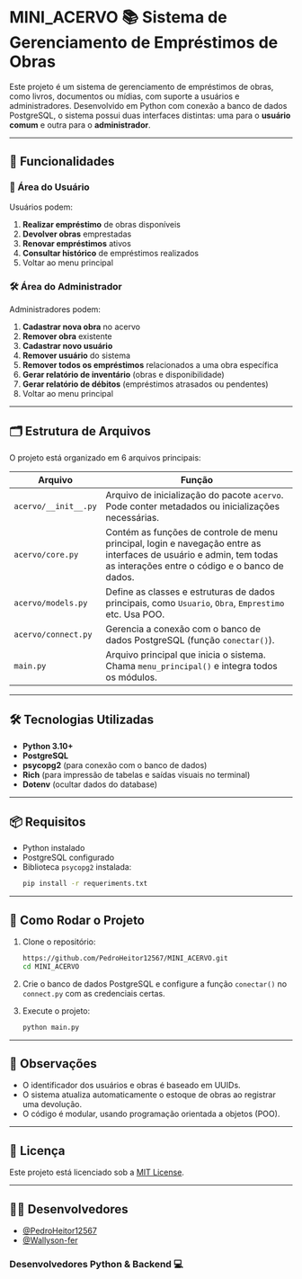 # MINI_ACERVO 📚 Sistema de Gerenciamento de Empréstimos de Obras

Este projeto é um sistema de gerenciamento de empréstimos de obras, como livros, documentos ou mídias, com suporte a usuários e administradores. Desenvolvido em Python com conexão a banco de dados PostgreSQL, o sistema possui duas interfaces distintas: uma para o **usuário comum** e outra para o **administrador**.

---

## 🚀 Funcionalidades

### 👤 Área do Usuário

Usuários podem:

1. **Realizar empréstimo** de obras disponíveis  
2. **Devolver obras** emprestadas  
3. **Renovar empréstimos** ativos  
4. **Consultar histórico** de empréstimos realizados  
0. Voltar ao menu principal

### 🛠️ Área do Administrador

Administradores podem:

1. **Cadastrar nova obra** no acervo  
2. **Remover obra** existente  
3. **Cadastrar novo usuário**  
4. **Remover usuário** do sistema  
5. **Remover todos os empréstimos** relacionados a uma obra específica  
6. **Gerar relatório de inventário** (obras e disponibilidade)  
7. **Gerar relatório de débitos** (empréstimos atrasados ou pendentes)  
0. Voltar ao menu principal

---

## 🗂 Estrutura de Arquivos

O projeto está organizado em 6 arquivos principais:

| Arquivo                | Função                                                                 |
|------------------------|------------------------------------------------------------------------|
| `acervo/__init__.py`   | Arquivo de inicialização do pacote `acervo`. Pode conter metadados ou inicializações necessárias. |
| `acervo/core.py`       | Contém as funções de controle de menu principal, login e navegação entre as interfaces de usuário e admin, tem todas as interações entre o código e o banco de dados. |
| `acervo/models.py`     | Define as classes e estruturas de dados principais, como `Usuario`, `Obra`, `Emprestimo` etc. Usa POO. |
| `acervo/connect.py`    | Gerencia a conexão com o banco de dados PostgreSQL (função `conectar()`). |
| `main.py`              | Arquivo principal que inicia o sistema. Chama `menu_principal()` e integra todos os módulos. |

---

## 🛠️ Tecnologias Utilizadas

- **Python 3.10+**
- **PostgreSQL**
- **psycopg2** (para conexão com o banco de dados)
- **Rich** (para impressão de tabelas e saídas visuais no terminal)
- **Dotenv** (ocultar dados do database)

---

## 📦 Requisitos

- Python instalado
- PostgreSQL configurado
- Biblioteca `psycopg2` instalada:
  ```bash
  pip install -r requeriments.txt
  ```
---

## 🧪 Como Rodar o Projeto

1. Clone o repositório:

   ```bash
   https://github.com/PedroHeitor12567/MINI_ACERVO.git
   cd MINI_ACERVO
   ```

2. Crie o banco de dados PostgreSQL e configure a função `conectar()` no `connect.py` com as credenciais certas.

3. Execute o projeto:

   ```bash
   python main.py
   ```

---

## 📌 Observações

- O identificador dos usuários e obras é baseado em UUIDs.
- O sistema atualiza automaticamente o estoque de obras ao registrar uma devolução.
- O código é modular, usando programação orientada a objetos (POO).

---

## 📄 Licença

Este projeto está licenciado sob a [MIT License](LICENSE).

---

## 👨‍💻 Desenvolvedores

- [@PedroHeitor12567](https://github.com/PedroHeitor12567) 
- [@Wallyson-fer](https://github.com/Wallyson-fer)
### Desenvolvedores Python & Backend 💻